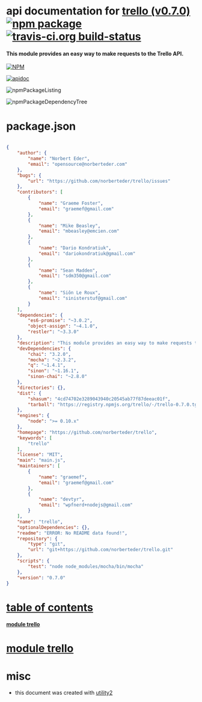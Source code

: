 # api documentation for  [trello (v0.7.0)](https://github.com/norberteder/trello)  [![npm package](https://img.shields.io/npm/v/npmdoc-trello.svg?style=flat-square)](https://www.npmjs.org/package/npmdoc-trello) [![travis-ci.org build-status](https://api.travis-ci.org/npmdoc/node-npmdoc-trello.svg)](https://travis-ci.org/npmdoc/node-npmdoc-trello)
#### This module provides an easy way to make requests to the Trello API.

[![NPM](https://nodei.co/npm/trello.png?downloads=true)](https://www.npmjs.com/package/trello)

[![apidoc](https://npmdoc.github.io/node-npmdoc-trello/build/screenCapture.buildNpmdoc.browser._2Fhome_2Ftravis_2Fbuild_2Fnpmdoc_2Fnode-npmdoc-trello_2Ftmp_2Fbuild_2Fapidoc.html.png)](https://npmdoc.github.io/node-npmdoc-trello/build/apidoc.html)

![npmPackageListing](https://npmdoc.github.io/node-npmdoc-trello/build/screenCapture.npmPackageListing.svg)

![npmPackageDependencyTree](https://npmdoc.github.io/node-npmdoc-trello/build/screenCapture.npmPackageDependencyTree.svg)



# package.json

```json

{
    "author": {
        "name": "Norbert Eder",
        "email": "opensource@norberteder.com"
    },
    "bugs": {
        "url": "https://github.com/norberteder/trello/issues"
    },
    "contributors": [
        {
            "name": "Graeme Foster",
            "email": "graemef@gmail.com"
        },
        {
            "name": "Mike Beasley",
            "email": "mbeasley@emcien.com"
        },
        {
            "name": "Dario Kondratiuk",
            "email": "dariokondratiuk@gmail.com"
        },
        {
            "name": "Sean Madden",
            "email": "sdm350@gmail.com"
        },
        {
            "name": "Siôn Le Roux",
            "email": "sinisterstuf@gmail.com"
        }
    ],
    "dependencies": {
        "es6-promise": "~3.0.2",
        "object-assign": "~4.1.0",
        "restler": "~3.3.0"
    },
    "description": "This module provides an easy way to make requests to the Trello API.",
    "devDependencies": {
        "chai": "3.2.0",
        "mocha": "~2.3.2",
        "q": "~1.4.1",
        "sinon": "~1.16.1",
        "sinon-chai": "~2.8.0"
    },
    "directories": {},
    "dist": {
        "shasum": "4cd74702e3289043940c20545ab77f87deeac01f",
        "tarball": "https://registry.npmjs.org/trello/-/trello-0.7.0.tgz"
    },
    "engines": {
        "node": ">= 0.10.x"
    },
    "homepage": "https://github.com/norberteder/trello",
    "keywords": [
        "trello"
    ],
    "license": "MIT",
    "main": "main.js",
    "maintainers": [
        {
            "name": "graemef",
            "email": "graemef@gmail.com"
        },
        {
            "name": "devtyr",
            "email": "wpfnerd+nodejs@gmail.com"
        }
    ],
    "name": "trello",
    "optionalDependencies": {},
    "readme": "ERROR: No README data found!",
    "repository": {
        "type": "git",
        "url": "git+https://github.com/norberteder/trello.git"
    },
    "scripts": {
        "test": "node node_modules/mocha/bin/mocha"
    },
    "version": "0.7.0"
}
```



# <a name="apidoc.tableOfContents"></a>[table of contents](#apidoc.tableOfContents)

#### [module trello](#apidoc.module.trello)



# <a name="apidoc.module.trello"></a>[module trello](#apidoc.module.trello)



# misc
- this document was created with [utility2](https://github.com/kaizhu256/node-utility2)
